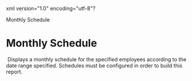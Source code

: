 xml version="1.0" encoding="utf-8"?





Monthly Schedule




# Monthly Schedule

 Displays a monthly schedule for the specified employees according to the date range specified. Schedules must be configured in order to build this report.